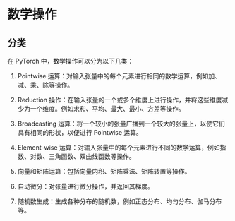 # 数学操作

## 分类
在 PyTorch 中，数学操作可以分为以下几类：

1. Pointwise 运算：对输入张量中的每个元素进行相同的数学运算，例如加、减、乘、除等操作。

2. Reduction 操作：在输入张量的一个或多个维度上进行操作，并将这些维度减少为一个维度。例如求和、平均、最大、最小、方差等操作。

3. Broadcasting 运算：将一个较小的张量广播到一个较大的张量上，以使它们具有相同的形状，以便进行 Pointwise 运算。

4. Element-wise 运算：对输入张量中的每个元素进行不同的数学运算，例如指数、对数、三角函数、双曲线函数等操作。

5. 向量和矩阵运算：包括向量内积、矩阵乘法、矩阵转置等操作。

6. 自动微分：对张量进行微分操作，并返回其梯度。

7. 随机数生成：生成各种分布的随机数，例如正态分布、均匀分布、伽马分布等。
